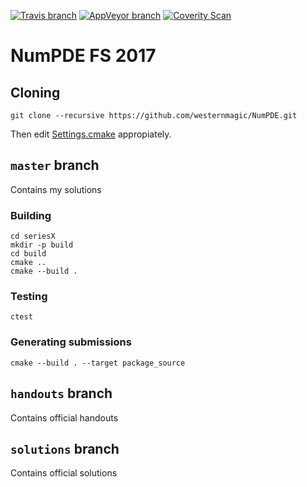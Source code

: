 [![Travis branch](https://img.shields.io/travis/westernmagic/NumPDE/master.svg)](https://travis-ci.org/westernmagic/NumPDE)
[![AppVeyor branch](https://img.shields.io/appveyor/ci/westernmagic/NumPDE/master.svg)](https://ci.appveyor.com/project/westernmagic/numpde/branch/master)
[![Coverity Scan](https://img.shields.io/coverity/scan/12234.svg)](https://scan.coverity.com/projects/westernmagic-numpde)
# NumPDE FS 2017

## Cloning
```
git clone --recursive https://github.com/westernmagic/NumPDE.git
```

Then edit [Settings.cmake](Settings.cmake) appropiately.


## `master` branch
Contains my solutions

### Building
```
cd seriesX
mkdir -p build
cd build
cmake ..
cmake --build .
```

### Testing
```
ctest
```

### Generating submissions
```
cmake --build . --target package_source
```

## `handouts` branch
Contains official handouts

## `solutions` branch
Contains official solutions

